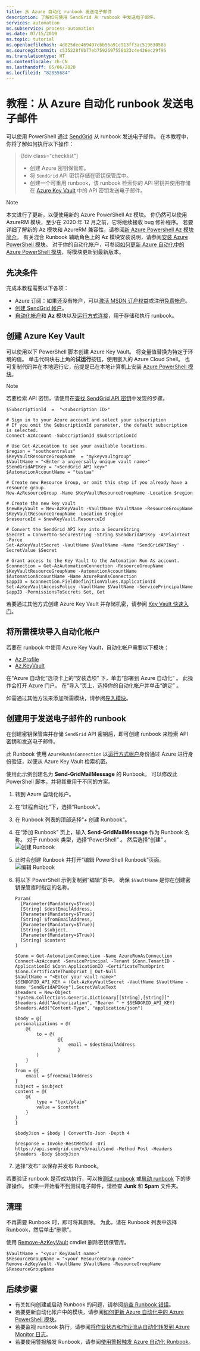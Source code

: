 ```yaml
---
title: 从 Azure 自动化 runbook 发送电子邮件
description: 了解如何使用 SendGrid 从 runbook 中发送电子邮件。
services: automation
ms.subservice: process-automation
ms.date: 07/15/2019
ms.topic: tutorial
ms.openlocfilehash: 4d825dee469497cbb56a91c913ff3ac51963058b
ms.sourcegitcommit: c535228f0b77eb7592697556b23c4e436ec29f96
ms.translationtype: HT
ms.contentlocale: zh-CN
ms.lasthandoff: 05/06/2020
ms.locfileid: "82855684"
---
```

# <a name="tutorial-send-an-email-from-an-azure-automation-runbook"></a>教程：从 Azure 自动化 runbook 发送电子邮件

可以使用 PowerShell 通过 [SendGrid](https://sendgrid.com/solutions) 从 runbook 发送电子邮件。 在本教程中，你将了解如何执行以下操作：

> [!div class="checklist"]
>
> * 创建 Azure 密钥保管库。
> * 将 `SendGrid` API 密钥存储在密钥保管库中。
> * 创建一个可重用 runbook，该 runbook 检索你的 API 密钥并使用存储在 [Azure Key Vault](/azure/key-vault/) 中的 API 密钥发送电子邮件。

>[!NOTE]
>本文进行了更新，以便使用新的 Azure PowerShell Az 模块。 你仍然可以使用 AzureRM 模块，至少在 2020 年 12 月之前，它将继续接收 bug 修补程序。 若要详细了解新的 Az 模块和 AzureRM 兼容性，请参阅[新 Azure Powershell Az 模块简介](https://docs.microsoft.com/powershell/azure/new-azureps-module-az?view=azps-3.5.0)。 有关混合 Runbook 辅助角色上的 Az 模块安装说明，请参阅[安装 Azure PowerShell 模块](https://docs.microsoft.com/powershell/azure/install-az-ps?view=azps-3.5.0)。 对于你的自动化帐户，可参阅[如何更新 Azure 自动化中的 Azure PowerShell 模块](automation-update-azure-modules.md)，将模块更新到最新版本。

## <a name="prerequisites"></a>先决条件

完成本教程需要以下各项：

* Azure 订阅：如果还没有帐户，可以[激活 MSDN 订户权益](https://azure.microsoft.com/pricing/member-offers/msdn-benefits-details/)或注册[免费帐户](https://azure.microsoft.com/free/?WT.mc_id=A261C142F)。
* [创建 SendGrid 帐户](/azure/sendgrid-dotnet-how-to-send-email#create-a-sendgrid-account)。
* [自动化帐户](automation-offering-get-started.md)和 **Az** 模块以及[运行方式连接](automation-create-runas-account.md)，用于存储和执行 runbook。

## <a name="create-an-azure-key-vault"></a>创建 Azure Key Vault

可以使用以下 PowerShell 脚本创建 Azure Key Vault。 将变量值替换为特定于环境的值。 单击代码块右上角的**试运行**按钮，使用嵌入的 Azure Cloud Shell。 也可复制代码并在本地运行它，前提是已在本地计算机上安装 [Azure PowerShell 模块](/powershell/azure/install-az-ps)。

> [!NOTE]
> 若要检索 API 密钥，请使用在[查找 SendGrid API 密钥](/azure/sendgrid-dotnet-how-to-send-email#to-find-your-sendgrid-api-key)中发现的步骤。

```azurepowershell-interactive
$SubscriptionId  =  "<subscription ID>"

# Sign in to your Azure account and select your subscription
# If you omit the SubscriptionId parameter, the default subscription is selected.
Connect-AzAccount -SubscriptionId $SubscriptionId

# Use Get-AzLocation to see your available locations.
$region = "southcentralus"
$KeyVaultResourceGroupName  = "mykeyvaultgroup"
$VaultName = "<Enter a universally unique vault name>"
$SendGridAPIKey = "<SendGrid API key>"
$AutomationAccountName = "testaa"

# Create new Resource Group, or omit this step if you already have a resource group.
New-AzResourceGroup -Name $KeyVaultResourceGroupName -Location $region

# Create the new key vault
$newKeyVault = New-AzKeyVault -VaultName $VaultName -ResourceGroupName $KeyVaultResourceGroupName -Location $region
$resourceId = $newKeyVault.ResourceId

# Convert the SendGrid API key into a SecureString
$Secret = ConvertTo-SecureString -String $SendGridAPIKey -AsPlainText -Force
Set-AzKeyVaultSecret -VaultName $VaultName -Name 'SendGridAPIKey' -SecretValue $Secret

# Grant access to the Key Vault to the Automation Run As account.
$connection = Get-AzAutomationConnection -ResourceGroupName $KeyVaultResourceGroupName -AutomationAccountName $AutomationAccountName -Name AzureRunAsConnection
$appID = $connection.FieldDefinitionValues.ApplicationId
Set-AzKeyVaultAccessPolicy -VaultName $VaultName -ServicePrincipalName $appID -PermissionsToSecrets Set, Get
```

若要通过其他方式创建 Azure Key Vault 并存储机密，请参阅 [Key Vault 快速入门](/azure/key-vault/)。

## <a name="import-required-modules-to-your-automation-account"></a>将所需模块导入自动化帐户

若要在 runbook 中使用 Azure Key Vault，自动化帐户需要以下模块：

* [Az.Profile](https://www.powershellgallery.com/packages/Az.Profile)
* [Az.KeyVault](https://www.powershellgallery.com/packages/Az.KeyVault)

在“Azure 自动化”选项卡上的“安装选项”  下，单击“部署到 Azure 自动化”  。 此操作会打开 Azure 门户。 在“导入”页上，选择你的自动化帐户并单击“确定”  。

如需通过其他方法来添加所需模块，请参阅[导入模块](/azure/automation/shared-resources/modules#importing-modules)。

## <a name="create-the-runbook-to-send-an-email"></a>创建用于发送电子邮件的 runbook

在创建密钥保管库并存储 `SendGrid` API 密钥后，即可创建 runbook 来检索 API 密钥和发送电子邮件。

此 Runbook 使用 `AzureRunAsConnection` 以[运行方式帐户](automation-create-runas-account.md)身份通过 Azure 进行身份验证，以便从 Azure Key Vault 检索机密。

使用此示例创建名为 **Send-GridMailMessage** 的 Runbook。 可以修改此 PowerShell 脚本，并将其重用于不同的方案。

1. 转到 Azure 自动化帐户。
2. 在“过程自动化”下，选择“Runbook”。  
3. 在 Runbook 列表的顶部选择“+ 创建 Runbook”。 
4. 在“添加 Runbook”  页上，输入 **Send-GridMailMessage** 作为 Runbook 名称。 对于 runbook 类型，选择“PowerShell”  。 然后选择“创建”  。
   ![创建 Runbook](./media/automation-send-email/automation-send-email-runbook.png)
5. 此时会创建 Runbook 并打开“编辑 PowerShell Runbook”页面。 
   ![编辑 Runbook](./media/automation-send-email/automation-send-email-edit.png)
6. 将以下 PowerShell 示例复制到“编辑”页中。  确保 `$VaultName` 是你在创建密钥保管库时指定的名称。

    ```powershell-interactive
    Param(
      [Parameter(Mandatory=$True)]
      [String] $destEmailAddress,
      [Parameter(Mandatory=$True)]
      [String] $fromEmailAddress,
      [Parameter(Mandatory=$True)]
      [String] $subject,
      [Parameter(Mandatory=$True)]
      [String] $content
    )

    $Conn = Get-AutomationConnection -Name AzureRunAsConnection
    Connect-AzAccount -ServicePrincipal -Tenant $Conn.TenantID -ApplicationId $Conn.ApplicationID -CertificateThumbprint $Conn.CertificateThumbprint | Out-Null
    $VaultName = "<Enter your vault name>"
    $SENDGRID_API_KEY = (Get-AzKeyVaultSecret -VaultName $VaultName -Name "SendGridAPIKey").SecretValueText
    $headers = New-Object "System.Collections.Generic.Dictionary[[String],[String]]"
    $headers.Add("Authorization", "Bearer " + $SENDGRID_API_KEY)
    $headers.Add("Content-Type", "application/json")

    $body = @{
    personalizations = @(
        @{
            to = @(
                    @{
                        email = $destEmailAddress
                    }
            )
        }
    )
    from = @{
        email = $fromEmailAddress
    }
    subject = $subject
    content = @(
        @{
            type = "text/plain"
            value = $content
        }
    )
    }

    $bodyJson = $body | ConvertTo-Json -Depth 4

    $response = Invoke-RestMethod -Uri https://api.sendgrid.com/v3/mail/send -Method Post -Headers $headers -Body $bodyJson
    ```

7. 选择“发布”  以保存并发布 Runbook。

若要验证 runbook 是否成功执行，可以按[测试 runbook](manage-runbooks.md#test-a-runbook) 或[启动 runbook](start-runbooks.md) 下的步骤操作。
如果一开始看不到测试电子邮件，请检查 **Junk** 和 **Spam** 文件夹。

## <a name="clean-up"></a>清理

不再需要 Runbook 时，即可将其删除。 为此，请在 Runbook 列表中选择 Runbook，然后单击“删除”。 

使用 [Remove-AzKeyVault](https://docs.microsoft.com/powershell/module/az.keyvault/remove-azkeyvault?view=azps-3.7.0) cmdlet 删除密钥保管库。

```azurepowershell-interactive
$VaultName = "<your KeyVault name>"
$ResourceGroupName = "<your ResourceGroup name>"
Remove-AzKeyVault -VaultName $VaultName -ResourceGroupName $ResourceGroupName
```

## <a name="next-steps"></a>后续步骤

* 有关如何创建或启动 Runbook 的问题，请参阅[排查 Runbook 错误](./troubleshoot/runbooks.md)。
* 若要更新自动化帐户中的模块，请参阅[如何更新 Azure 自动化中的 Azure PowerShell 模块](automation-update-azure-modules.md)。
* 若要监视 runbook 执行，请参阅[将作业状态和作业流从自动化转发到 Azure Monitor 日志](automation-manage-send-joblogs-log-analytics.md)。
* 若要使用警报触发 Runbook，请参阅[使用警报触发 Azure 自动化 Runbook](automation-create-alert-triggered-runbook.md)。
